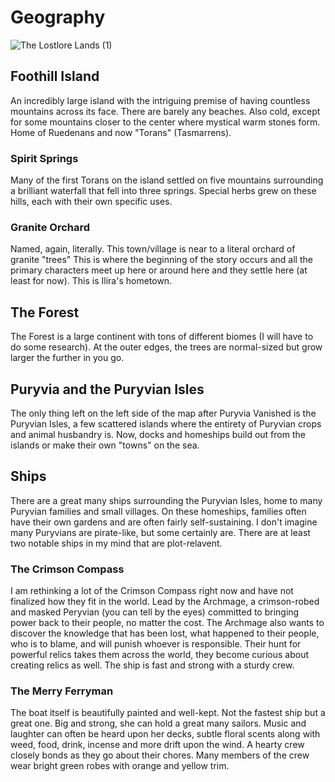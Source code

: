 # Geography


![The Lostlore Lands (1)](https://github.com/user-attachments/assets/a19b4444-2802-4b2a-a42c-9b7384d5ac0d)


## Foothill Island

An incredibly large island with the intriguing premise of having countless mountains across its face. There are barely any beaches. Also cold, except for some mountains closer to the center where mystical warm stones form. Home of Ruedenans and now "Torans" (Tasmarrens). 

### Spirit Springs

Many of the first Torans on the island settled on five mountains surrounding a brilliant waterfall that fell into three springs. Special herbs grew on these hills, each with their own specific uses. 

### Granite Orchard

Named, again, literally. This town/village is near to a literal orchard of granite "trees" This is where the beginning of the story occurs and all the primary characters meet up here or around here and they settle here (at least for now). This is Ilira's hometown. 

## The Forest

The Forest is a large continent with tons of different biomes (I will have to do some research). At the outer edges, the trees are normal-sized but grow larger the further in you go.

## Puryvia and the Puryvian Isles

The only thing left on the left side of the map after Puryvia Vanished is the Puryvian Isles, a few scattered islands where the entirety of Puryvian crops and animal husbandry is. Now, docks and homeships build out from the islands or make their own "towns" on the sea. 

## Ships

There are a great many ships surrounding the Puryvian Isles, home to many Puryvian families and small villages. On these homeships, families often have their own gardens and are often fairly self-sustaining. I don't imagine many Puryvians are pirate-like, but some certainly are. There are at least two notable ships in my mind that are plot-relavent.

### The Crimson Compass

I am rethinking a lot of the Crimson Compass right now and have not finalized how they fit in the world. Lead by the Archmage, a crimson-robed and masked Peryvian (you can tell by the eyes) committed to bringing power back to their people, no matter the cost. The Archmage also wants to discover the knowledge that has been lost, what happened to their people, who is to blame, and will punish whoever is responsible. Their hunt for powerful relics takes them across the world, they become curious about creating relics as well. The ship is fast and strong with a sturdy crew. 

### The Merry Ferryman

The boat itself is beautifully painted and well-kept. Not the fastest ship but a great one. Big and strong, she can hold a great many sailors. Music and laughter can often be heard upon her decks, subtle floral scents along with weed, food, drink, incense and more drift upon the wind. A hearty crew closely bonds as they go about their chores. Many members of the crew wear bright green robes with orange and yellow trim.
